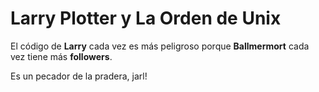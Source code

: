 # Larry Plotter y La Orden de Unix

El código de **Larry** cada vez es más peligroso porque **Ballmermort**
cada vez tiene más **followers**.

Es un pecador de la pradera, jarl!
